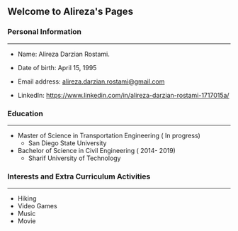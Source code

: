 ## Welcome to Alireza's Pages

### Personal Information
------------------------------------
* Name:                  Alireza Darzian Rostami.

* Date of birth:            April 15, 1995
* Email address:           alireza.darzian.rostami@gmail.com
* LinkedIn: https://www.linkedin.com/in/alireza-darzian-rostami-1717015a/

### Education
--------------------------------------
* Master of Science in Transportation Engineering ( In progress)
    * San Diego State University
 * Bachelor of Science in Civil Engineering ( 2014- 2019)
    * Sharif University of Technology 
    
### Interests and Extra Curriculum Activities
------------------------------------------------
* Hiking
* Video Games
* Music
* Movie


